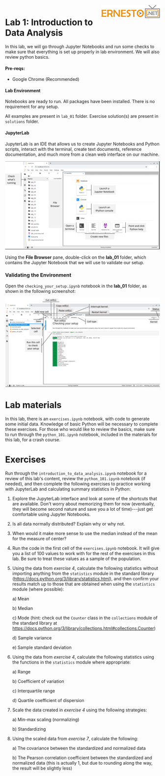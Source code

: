 
<img align="right" src="./logo.png">


Lab 1: Introduction to Data Analysis
=======================================

In this lab, we will go through Jupyter Notebooks and  run some checks to make sure that everything is
set up properly in lab environment. We will also review python basics.


#### Pre-reqs:
- Google Chrome (Recommended)

#### Lab Environment
Notebooks are ready to run. All packages have been installed. There is no requirement for any setup.

All examples are present in `lab_01` folder. Exercise solution(s) are present in `solutions` folder. 


#### JupyterLab

JupyterLab is an IDE that allows us to create Jupyter Notebooks and
Python scripts, interact with the terminal, create
text documents, reference documentation, and much more from a clean web
interface on our machine.


![](./images/Figure_1.18_B16834.jpg)


Using the **File Browser** pane, double-click on the **lab_01** folder,
which contains the Jupyter Notebook that we will use to validate our
setup.


### Validating the Environment

Open the `checking_your_setup.ipynb` notebook in the
**lab_01** folder, as shown in the following
screenshot:


![](./images/Figure_1.19_B16834.jpg)


Lab materials
=================

In this lab, there is an `exercises.ipynb` notebook, with code to generate some
initial data. Knowledge of basic Python will be necessary to complete
these exercises. For those who would like to review the basics, make
sure to run through the `python_101.ipynb` notebook, included
in the materials for this lab, for a crash course.


Exercises
=========

Run through the `introduction_to_data_analysis.ipynb` notebook
for a review of this lab\'s content, review the
`python_101.ipynb` notebook (if needed), and then complete the
following exercises to practice working with JupyterLab and calculating
summary statistics in Python:

1.  Explore the JupyterLab interface and look at some of the shortcuts
    that are available. Don\'t worry about memorizing them for now
    (eventually, they will become second nature and save you a lot of
    time)---just get comfortable using Jupyter Notebooks.

2.  Is all data normally distributed? Explain why or why not.

3.  When would it make more sense to use the median instead of the mean
    for the measure of center?

4.  Run the code in the first cell of the `exercises.ipynb`
    notebook. It will give you a list of 100 values to work with for the
    rest of the exercises in this lab. Be sure to treat these values
    as a sample of the population.

5.  Using the data from *exercise 4*, calculate the following statistics
    without importing anything from the `statistics` module in
    the standard library
    (<https://docs.python.org/3/library/statistics.html>), and then
    confirm your results match up to those that are obtained when using
    the `statistics` module (where possible):

    a\) Mean

    b\) Median

    c\) Mode (hint: check out the `Counter` class in the
    `collections` module of the standard library at
    <https://docs.python.org/3/library/collections.html#collections.Counter>)

    d\) Sample variance

    e\) Sample standard deviation

6.  Using the data from *exercise 4*, calculate the following statistics
    using the functions in the `statistics` module where
    appropriate:

    a\) Range

    b\) Coefficient of variation

    c\) Interquartile range

    d\) Quartile coefficient of dispersion

7.  Scale the data created in *exercise 4* using the following
    strategies:

    a\) Min-max scaling (normalizing)

    b\) Standardizing

8.  Using the scaled data from *exercise 7*, calculate the following:

    a\) The covariance between the standardized and normalized data

    b\) The Pearson correlation coefficient between the standardized and
    normalized data (this is actually 1, but due to rounding along the
    way, the result will be slightly less)